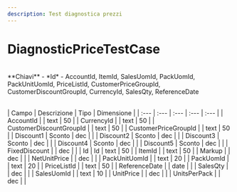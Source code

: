 ```yaml
---
description: Test diagnostica prezzi
---
```

# DiagnosticPriceTestCase

<br>
**Chiavi**
- *Id*
- AccountId, ItemId, SalesUomId, PackUomId, PackUnitUomId, PriceListId, CustomerPriceGroupId, CustomerDiscountGroupId, CurrencyId, SalesQty, ReferenceDate
<br><br>

| Campo | Descrizione | Tipo | Dimensione | 
| :--- | :--- | :--- | :--- | :--- |
| AccountId |  | text | 50 |
| CurrencyId |  | text | 50 |
| CustomerDiscountGroupId |  | text | 50 |
| CustomerPriceGroupId |  | text | 50 |
| Discount1 | Sconto | dec |  |
| Discount2 | Sconto | dec |  |
| Discount3 | Sconto | dec |  |
| Discount4 | Sconto | dec |  |
| Discount5 | Sconto | dec |  |
| FixedDiscount |  | dec |  |
| Id | Id | text | 50 |
| ItemId |  | text | 50 |
| Markup |  | dec |  |
| NetUnitPrice |  | dec |  |
| PackUnitUomId |  | text | 20 |
| PackUomId |  | text | 20 |
| PriceListId |  | text | 50 |
| ReferenceDate |  | date |  |
| SalesQty |  | dec |  |
| SalesUomId |  | text | 10 |
| UnitPrice |  | dec |  |
| UnitsPerPack |  | dec |  |



